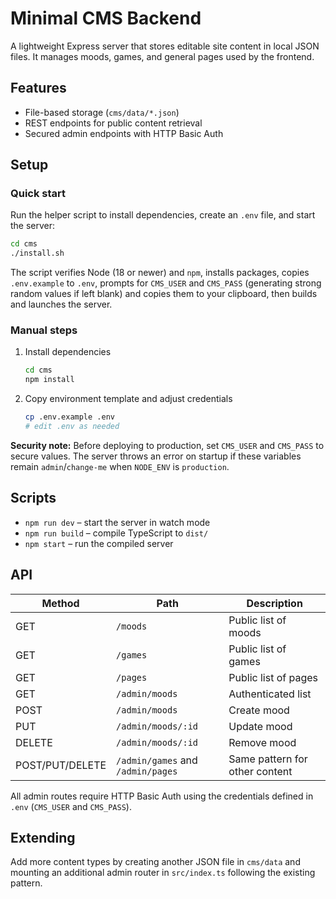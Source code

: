 # Minimal CMS Backend

A lightweight Express server that stores editable site content in local JSON files. It manages moods, games, and general pages used by the frontend.

## Features
- File-based storage (`cms/data/*.json`)
- REST endpoints for public content retrieval
- Secured admin endpoints with HTTP Basic Auth

## Setup

### Quick start
Run the helper script to install dependencies, create an `.env` file, and start the server:

```bash
cd cms
./install.sh
```

The script verifies Node (18 or newer) and `npm`, installs packages, copies `.env.example` to `.env`, prompts for `CMS_USER` and `CMS_PASS` (generating strong random values if left blank) and copies them to your clipboard, then builds and launches the server.

### Manual steps
1. Install dependencies
   ```bash
   cd cms
   npm install
   ```
2. Copy environment template and adjust credentials
   ```bash
   cp .env.example .env
   # edit .env as needed
   ```

**Security note:** Before deploying to production, set `CMS_USER` and `CMS_PASS` to secure values. The server throws an error on startup if these variables remain `admin`/`change-me` when `NODE_ENV` is `production`.

## Scripts
- `npm run dev` – start the server in watch mode
- `npm run build` – compile TypeScript to `dist/`
- `npm start` – run the compiled server

## API
| Method | Path | Description |
|--------|------|-------------|
| GET | `/moods` | Public list of moods |
| GET | `/games` | Public list of games |
| GET | `/pages` | Public list of pages |
| GET | `/admin/moods` | Authenticated list |
| POST | `/admin/moods` | Create mood |
| PUT | `/admin/moods/:id` | Update mood |
| DELETE | `/admin/moods/:id` | Remove mood |
| POST/PUT/DELETE | `/admin/games` and `/admin/pages` | Same pattern for other content |

All admin routes require HTTP Basic Auth using the credentials defined in `.env` (`CMS_USER` and `CMS_PASS`).

## Extending
Add more content types by creating another JSON file in `cms/data` and mounting an additional admin router in `src/index.ts` following the existing pattern.
